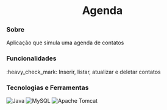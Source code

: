 <h1 align="center">Agenda</h1>

<h3>Sobre</h3>
<p>Aplicação que simula uma agenda de contatos</p>

<h3>Funcionalidades</h3>
<p>:heavy_check_mark: Inserir, listar, atualizar e deletar contatos</p>

<h3>Tecnologias e Ferramentas</h3>

![Java](https://img.shields.io/badge/java-%23ED8B00.svg?style=for-the-badge&logo=java&logoColor=white)
![MySQL](https://img.shields.io/badge/mysql-%2300f.svg?style=for-the-badge&logo=mysql&logoColor=white)
![Apache Tomcat](https://img.shields.io/badge/apache%20tomcat-%23F8DC75.svg?style=for-the-badge&logo=apache-tomcat&logoColor=black)
